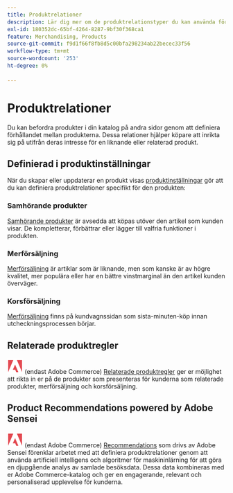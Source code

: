 ```yaml
---
title: Produktrelationer
description: Lär dig mer om de produktrelationstyper du kan använda för att marknadsföra produkter till riktade köpare.
exl-id: 180352dc-65bf-4264-8287-9bf30f368ca1
feature: Merchandising, Products
source-git-commit: f9d1f66f8fb8d5c00bfa298234ab22becec33f56
workflow-type: tm+mt
source-wordcount: '253'
ht-degree: 0%

---
```


# Produktrelationer

Du kan befordra produkter i din katalog på andra sidor genom att definiera förhållandet mellan produkterna. Dessa relationer hjälper köpare att inrikta sig på utifrån deras intresse för en liknande eller relaterad produkt.

## Definierad i produktinställningar

När du skapar eller uppdaterar en produkt visas [produktinställningar](../catalog/product-create.md#product-settings) gör att du kan definiera produktrelationer specifikt för den produkten:

### Samhörande produkter

[Samhörande produkter](../catalog/related-products-up-sells-cross-sells.md#related-products) är avsedda att köpas utöver den artikel som kunden visar. De kompletterar, förbättrar eller lägger till valfria funktioner i produkten.

### Merförsäljning

[Merförsäljning](../catalog/related-products-up-sells-cross-sells.md#up-sells) är artiklar som är liknande, men som kanske är av högre kvalitet, mer populära eller har en bättre vinstmarginal än den artikel kunden överväger.

### Korsförsäljning

[Merförsäljning](../catalog/related-products-up-sells-cross-sells.md#cross-sells) finns på kundvagnssidan som sista-minuten-köp innan utcheckningsprocessen börjar.

## Relaterade produktregler

![Adobe Commerce](../assets/adobe-logo.svg) (endast Adobe Commerce) [Relaterade produktregler](product-related-rules.md) ger er möjlighet att rikta in er på de produkter som presenteras för kunderna som relaterade produkter, merförsäljning och korsförsäljning.

## Product Recommendations powered by Adobe Sensei

![Adobe Commerce](../assets/adobe-logo.svg) (endast Adobe Commerce) [Recommendations](https://experienceleague.adobe.com/docs/commerce-merchant-services/product-recommendations/overview.html) som drivs av Adobe Sensei förenklar arbetet med att definiera produktrelationer genom att använda artificiell intelligens och algoritmer för maskininlärning för att göra en djupgående analys av samlade besöksdata. Dessa data kombineras med er Adobe Commerce-katalog och ger en engagerande, relevant och personaliserad upplevelse för kunderna.

